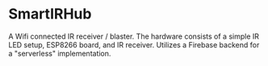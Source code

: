 # SmartIRHub
A Wifi connected IR receiver / blaster. The hardware consists of a simple IR LED setup, ESP8266 board, and IR receiver. Utilizes a Firebase backend for a "serverless" implementation. 
